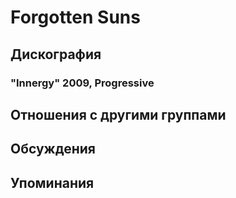 # Forgotten Suns



## Дискография

### "Innergy" 2009, Progressive




## Отношения с другими группами


## Обсуждения


## Упоминания

